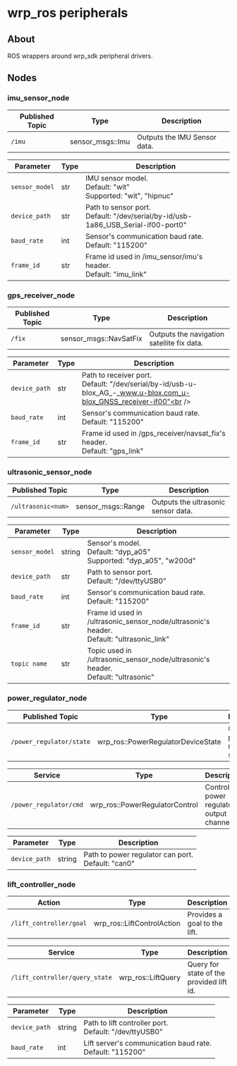 # wrp_ros peripherals

## About

ROS wrappers around wrp_sdk peripheral drivers.

## Nodes

### imu_sensor_node
| Published Topic | Type             | Description                  |
| --------------- | ---------------- | ---------------------------- |
| `/imu`          | sensor_msgs::Imu | Outputs the IMU Sensor data. |

| Parameter      | Type | Description                                                                                 |
| -------------- | ---- | ------------------------------------------------------------------------------------------- |
| `sensor_model` | str  | IMU sensor model.<br />Default: "wit"<br /> Supported: "wit", "hipnuc"                      |
| `device_path`  | str  | Path to sensor port.<br />Default: "/dev/serial/by-id/usb-1a86_USB_Serial-if00-port0"<br /> |
| `baud_rate`    | int  | Sensor's communication baud rate.<br />Default: "115200"                                    |
| `frame_id`     | str  | Frame id used in /imu_sensor/imu's header.<br />Default: "imu_link"                         |


### gps_receiver_node
| Published Topic | Type                   | Description                                |
| --------------- | ---------------------- | ------------------------------------------ |
| `/fix`          | sensor_msgs::NavSatFix | Outputs the navigation satellite fix data. |

| Parameter     | Type | Description                                                                                                             |
| ------------- | ---- | ----------------------------------------------------------------------------------------------------------------------- |
| `device_path` | str  | Path to receiver port.<br />Default: "/dev/serial/by-id/usb-u-blox_AG_-_www.u-blox.com_u-blox_GNSS_receiver-if00"<br /> |
| `baud_rate`   | int  | Sensor's communication baud rate.<br />Default: "115200"                                                                |
| `frame_id`    | str  | Frame id used in /gps_receiver/navsat_fix's header.<br />Default: "gps_link"                                            |

### ultrasonic_sensor_node
| Published Topic    | Type               | Description                         |
| ------------------ | ------------------ | ----------------------------------- |
| `/ultrasonic<num>` | sensor_msgs::Range | Outputs the ultrasonic sensor data. |

| Parameter      | Type   | Description                                                                                   |
| -------------- | ------ | --------------------------------------------------------------------------------------------- |
| `sensor_model` | string | Sensor's model.<br />Default: "dyp_a05"<br /> Supported: "dyp_a05", "w200d"                   |
| `device_path`  | str    | Path to sensor port.<br />Default: "/dev/ttyUSB0"<br />                                       |
| `baud_rate`    | int    | Sensor's communication baud rate.<br />Default: "115200"                                      |
| `frame_id`     | str    | Frame id used in /ultrasonic_sensor_node/ultrasonic's header.<br />Default: "ultrasonic_link" |
| `topic name`   | str    | Topic used in /ultrasonic_sensor_node/ultrasonic's header.<br />Default: "ultrasonic"         |

### power_regulator_node

| Published Topic          | Type                               | Description                             |
| ------------------------ | ---------------------------------- | --------------------------------------- |
| `/power_regulator/state` | wrp_ros::PowerRegulatorDeviceState | Outputs the power regulator state data. |

| Service                | Type                           | Description                             |
| ---------------------- | ------------------------------ | --------------------------------------- |
| `/power_regulator/cmd` | wrp_ros::PowerRegulatorControl | Control power regulator output channels |

| Parameter     | Type   | Description                                                  |
| ------------- | ------ | ------------------------------------------------------------ |
| `device_path` | string | Path to power regulator can port.<br />Default: "can0"<br /> |

### lift_controller_node

| Action                 | Type                       | Description                  |
| ---------------------- | -------------------------- | ---------------------------- |
| `/lift_controller/goal`| wrp_ros::LiftControlAction | Provides a goal to the lift. |

| Service                       | Type               | Description                              |
| ----------------------------- | ------------------ | ---------------------------------------- |
| `/lift_controller/query_state`| wrp_ros::LiftQuery | Query for state of the provided lift id. |

| Parameter     | Type   | Description                                                      |
| ------------- | ------ | ---------------------------------------------------------------- |
| `device_path` | string | Path to lift controller port.<br />Default: "/dev/ttyUSB0"<br /> |
| `baud_rate`   | int    | Lift server's communication baud rate.<br />Default: "115200"    |
